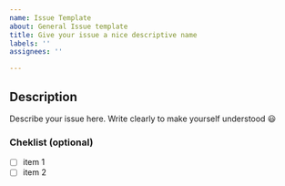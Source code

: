 ```yaml
---
name: Issue Template
about: General Issue template
title: Give your issue a nice descriptive name
labels: ''
assignees: ''

---
```


## Description
Describe your issue here. Write clearly to make yourself understood :smiley:

### Cheklist (optional)
- [ ] item 1
- [ ] item 2

